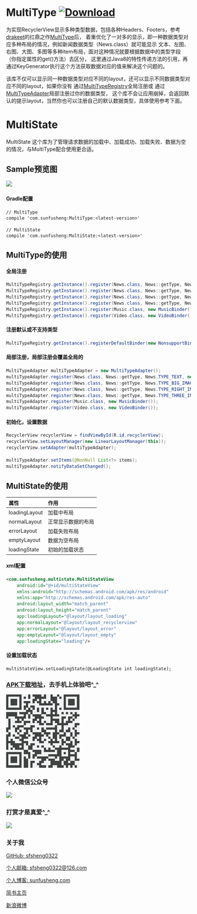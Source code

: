 # MultiType [ ![Download](https://api.bintray.com/packages/sfsheng0322/maven/MultiType/images/download.svg) ](https://bintray.com/sfsheng0322/maven/MultiType/_latestVersion)

为实现RecyclerView显示多种类型数据，包括各种Headers、Footers，参考[drakeet](https://github.com/drakeet)的扛鼎之作[MultiType](https://github.com/drakeet/MultiType)后，
着重优化了一对多的显示，即一种数据类型对应多种布局的情况，例如新闻数据类型（News.class）就可能显示
文本、左图、右图、大图、多图等多种item布局，面对这种情况就要根据数据中的类型字段（你指定属性的get()方法）去区分，
这里通过Java8的特性传递方法的引用，再通过KeyGenerator执行这个方法获取数据对应的值来解决这个问题的。

该库不仅可以显示同一种数据类型对应不同的layout，还可以显示不同数据类型对应不同的layout，如果你没有
通过[MultiTypeRegistry](https://github.com/sfsheng0322/MultiType/blob/master/MultiType/src/main/java/com/sunfusheng/multitype/MultiTypeRegistry.java)全局注册或
通过[MultiTypeAdapter](https://github.com/sfsheng0322/MultiType/blob/master/MultiType/src/main/java/com/sunfusheng/multitype/MultiTypeAdapter.java)局部注册过你的数据类型，
这个库不会让应用崩掉，会返回默认的提示layout，当然你也可以注册自己的默认数据类型，具体使用参考下面。

# MultiState

MultiState 这个库为了管理请求数据的加载中、加载成功、加载失败、数据为空的情况，与MultiType配合使用更合适。

## Sample预览图

<img src="/resources/res1.png">

#### Gradle配置

    // MultiType
    compile 'com.sunfusheng:MultiType:<latest-version>'
    
    // MultiState
    compile 'com.sunfusheng:MultiState:<latest-version>'

## MultiType的使用

#### 全局注册

```java
MultiTypeRegistry.getInstance().register(News.class, News::getType, News.TYPE_TEXT, new TextBinder());
MultiTypeRegistry.getInstance().register(News.class, News::getType, News.TYPE_BIG_IMAGE, new BigImageBinder());
MultiTypeRegistry.getInstance().register(News.class, News::getType, News.TYPE_RIGHT_IMAGE, new RightImageBinder());
MultiTypeRegistry.getInstance().register(News.class, News::getType, News.TYPE_THREE_IMAGES, new ThreeImagesBinder());
MultiTypeRegistry.getInstance().register(Music.class, new MusicBinder());
MultiTypeRegistry.getInstance().register(Video.class, new VideoBinder());
```

#### 注册默认或不支持类型

```java
MultiTypeRegistry.getInstance().registerDefaultBinder(new NonsupportBinder());
```

#### 局部注册，局部注册会覆盖全局的

```java
MultiTypeAdapter multiTypeAdapter = new MultiTypeAdapter();
multiTypeAdapter.register(News.class, News::getType, News.TYPE_TEXT, new TextBinder());
multiTypeAdapter.register(News.class, News::getType, News.TYPE_BIG_IMAGE, new BigImageBinder());
multiTypeAdapter.register(News.class, News::getType, News.TYPE_RIGHT_IMAGE, new RightImageBinder());
multiTypeAdapter.register(News.class, News::getType, News.TYPE_THREE_IMAGES, new ThreeImagesBinder());
multiTypeAdapter.register(Music.class, new MusicBinder());
multiTypeAdapter.register(Video.class, new VideoBinder());
```

#### 初始化，设置数据

```java
RecyclerView recyclerView = findViewById(R.id.recyclerView);
recyclerView.setLayoutManager(new LinearLayoutManager(this));
recyclerView.setAdapter(multiTypeAdapter);

multiTypeAdapter.setItems(@NonNull List<?> items);
multiTypeAdapter.notifyDataSetChanged();
```

## MultiState的使用

| 属性 | 作用 | 
| :------ | :------ | 
| loadingLayout | 加载中布局 | 
| normalLayout | 正常显示数据的布局 | 
| errorLayout | 加载失败布局 |
| emptyLayout | 数据为空布局 |
| loadingState | 初始的加载状态 |

#### xml配置

```xml
<com.sunfusheng.multistate.MultiStateView
    android:id="@+id/multiStateView"
    xmlns:android="http://schemas.android.com/apk/res/android"
    xmlns:app="http://schemas.android.com/apk/res-auto"
    android:layout_width="match_parent"
    android:layout_height="match_parent"
    app:loadingLayout="@layout/layout_loading"
    app:normalLayout="@layout/layout_recyclerview"
    app:errorLayout="@layout/layout_error"
    app:emptyLayout="@layout/layout_empty"
    app:loadingState="loading"/>
```

#### 设置加载状态

    multiStateView.setLoadingState(@LoadingState int loadingState);
    
### [APK下载地址](https://fir.im/MultiType)，去手机上体验吧^_^

<img src="/resources/fir.png">

### 个人微信公众号

<img src="http://ourvm0t8d.bkt.clouddn.com/wx_gongzhonghao.png">

### 打赏才是真爱^_^

<img src="http://ourvm0t8d.bkt.clouddn.com/wx_shoukuanma.png" >

### 关于我

[GitHub: sfsheng0322](https://github.com/sfsheng0322)  

[个人邮箱: sfsheng0322@126.com](https://mail.126.com/)
  
[个人博客: sunfusheng.com](http://sunfusheng.com/)
  
[简书主页](http://www.jianshu.com/users/88509e7e2ed1/latest_articles)
  
[新浪微博](http://weibo.com/u/3852192525) 